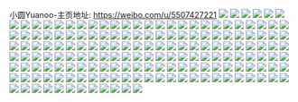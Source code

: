 小圆Yuanoo-主页地址: https://weibo.com/u/5507427221 
![](https://wx4.sinaimg.cn/mw2000/0060IBpjly1h8w7w986jlj33402c0x6p.jpg) 
![](https://wx4.sinaimg.cn/mw2000/0060IBpjly1h8w7wc4rduj31w52iv4qp.jpg) 
![](https://wx4.sinaimg.cn/mw2000/0060IBpjly1h8w7wb47ayj31xh1xh4qp.jpg) 
![](https://wx4.sinaimg.cn/mw2000/0060IBpjly1h8w7w6g4aqj31vi2i1kjl.jpg) 
![](https://wx4.sinaimg.cn/mw2000/0060IBpjly1h8tfqpue05j31eo1u47wh.jpg) 
![](https://wx4.sinaimg.cn/mw2000/0060IBpjly1h8tfqvlq0uj321i2q17wi.jpg) 
![](https://wx4.sinaimg.cn/mw2000/0060IBpjly1h8jmrjjn1nj31xj2kqnpe.jpg) 
![](https://wx4.sinaimg.cn/mw2000/0060IBpjly1h8jmrf6jhuj31st2efnpd.jpg) 
![](https://wx4.sinaimg.cn/mw2000/0060IBpjly1h8jmrkovcxj30yj1a1tnu.jpg) 
![](https://wx4.sinaimg.cn/mw2000/0060IBpjly1h8jmrc0lpdj31i42054qp.jpg) 
![](https://wx4.sinaimg.cn/mw2000/0060IBpjly1h8jmrlnjocj30z01ao4cz.jpg) 
![](https://wx4.sinaimg.cn/mw2000/0060IBpjly1h8jmr9je4pj31201epams.jpg) 
![](https://wx4.sinaimg.cn/mw2000/0060IBpjly1h8jmrqbglvj31vx2ikhdu.jpg) 
![](https://wx4.sinaimg.cn/mw2000/0060IBpjly1h8jmrmseylj30w516vh0f.jpg) 
![](https://wx4.sinaimg.cn/mw2000/0060IBpjly1h8jms5evr1j30zz1bzap9.jpg) 
![](https://wx4.sinaimg.cn/mw2000/0060IBpjly1h8jms9ppprj31ov2961ky.jpg) 
![](https://wx4.sinaimg.cn/mw2000/0060IBpjly1h8c1rla9fij30sv17bn7h.jpg) 
![](https://wx4.sinaimg.cn/mw2000/0060IBpjly1h8c1rlzxglj30wi1cqqdy.jpg) 
![](https://wx4.sinaimg.cn/mw2000/0060IBpjly1h8c1reg9mgj31o0280e81.jpg) 
![](https://wx4.sinaimg.cn/mw2000/0060IBpjly1h8c1rfa4frj31o0280e81.jpg) 
![](https://wx4.sinaimg.cn/mw2000/0060IBpjly1h8c1rvj032j31sc2dsu0x.jpg) 
![](https://wx4.sinaimg.cn/mw2000/0060IBpjly1h8c1rwhjr8j30wi17c7fm.jpg) 
![](https://wx4.sinaimg.cn/mw2000/0060IBpjly1h8c1rosn80j31za2n1u0x.jpg) 
![](https://wx4.sinaimg.cn/mw2000/0060IBpjly1h874qn9385j310g1cmqlg.jpg) 
![](https://wx4.sinaimg.cn/mw2000/0060IBpjly1h874ran8g0j31gl1y41kx.jpg) 
![](https://wx4.sinaimg.cn/mw2000/0060IBpjly1h874r68hjvj31ky23xhdt.jpg) 
![](https://wx4.sinaimg.cn/mw2000/0060IBpjly1h874r856zcj31241etne0.jpg) 
![](https://wx4.sinaimg.cn/mw2000/0060IBpjly1h874qklj38j31yz2mnb2a.jpg) 
![](https://wx4.sinaimg.cn/mw2000/0060IBpjly1h874qve71cj31g41xiqv5.jpg) 
![](https://wx4.sinaimg.cn/mw2000/0060IBpjly1h874qj1epfj31051c74i2.jpg) 
![](https://wx4.sinaimg.cn/mw2000/0060IBpjly1h874qsoxv2j31xg2klnpe.jpg) 
![](https://wx4.sinaimg.cn/mw2000/0060IBpjly1h874qowcsrj31461hknld.jpg) 
![](https://wx4.sinaimg.cn/mw2000/0060IBpjly1h852vr7gqkj31i6209qv5.jpg) 
![](https://wx4.sinaimg.cn/mw2000/0060IBpjly1h852vo4rrpj31pj2a1u0x.jpg) 
![](https://wx4.sinaimg.cn/mw2000/0060IBpjly1h852w1bdjuj32r01u0kjm.jpg) 
![](https://wx4.sinaimg.cn/mw2000/0060IBpjly1h852vy9nxaj32991i6npd.jpg) 
![](https://wx4.sinaimg.cn/mw2000/0060IBpjly1h852vuziv0j32ci1kbqv5.jpg) 
![](https://wx4.sinaimg.cn/mw2000/0060IBpjly1h852w624lpj31yc0wi4qq.jpg) 
![](https://wx4.sinaimg.cn/mw2000/0060IBpjly1h827tugr8nj30wh0ehwgc.jpg) 
![](https://wx4.sinaimg.cn/mw2000/0060IBpjly1h7unnuquvmj335s23ue83.jpg) 
![](https://wx4.sinaimg.cn/mw2000/0060IBpjly1h7unomwpnwj335s23u7wj.jpg) 
![](https://wx4.sinaimg.cn/mw2000/0060IBpjly1h7unnndczxj31ux2seb2a.jpg) 
![](https://wx4.sinaimg.cn/mw2000/0060IBpjly1h7unnk06m9j335s23ue83.jpg) 
![](https://wx4.sinaimg.cn/mw2000/0060IBpjly1h7unn6s90qj335s23ue82.jpg) 
![](https://wx4.sinaimg.cn/mw2000/0060IBpjly1h7uno42f6qj335s23uhdv.jpg) 
![](https://wx4.sinaimg.cn/mw2000/0060IBpjly1h7unn3lsukj32dg1ky4qq.jpg) 
![](https://wx4.sinaimg.cn/mw2000/0060IBpjly1h7unnaimpej32o51s3b2b.jpg) 
![](https://wx4.sinaimg.cn/mw2000/0060IBpjly1h7unobdkbhj335s23unpf.jpg) 
![](https://wx4.sinaimg.cn/mw2000/0060IBpjly1h7unnf0kkcj335s23ub2b.jpg) 
![](https://wx4.sinaimg.cn/mw2000/0060IBpjly1h7mnfrll51j31hc0u0qbj.jpg) 
![](https://wx4.sinaimg.cn/mw2000/0060IBpjly1h7ml6qjqqpj30dw0dwach.jpg) 
![](https://wx4.sinaimg.cn/mw2000/0060IBpjly1h7gpiv2yh3j31wv2jue82.jpg) 
![](https://wx4.sinaimg.cn/mw2000/0060IBpjly1h7gpis54t6j31kt23rx6p.jpg) 
![](https://wx4.sinaimg.cn/mw2000/0060IBpjly1h7gpj1vmi9j30od0whmy6.jpg) 
![](https://wx4.sinaimg.cn/mw2000/0060IBpjly1h7gpj06xp7j32c02c0qv7.jpg) 
![](https://wx4.sinaimg.cn/mw2000/0060IBpjly1h7gpjdjv05j32c0340kjp.jpg) 
![](https://wx4.sinaimg.cn/mw2000/0060IBpjly1h7gpjgedybj32x426uaks.jpg) 
![](https://wx4.sinaimg.cn/mw2000/0060IBpjly1h7box41lufj31w22iq0wx.jpg) 
![](https://wx4.sinaimg.cn/mw2000/0060IBpjly1h7box6fh55j31xv2l5npd.jpg) 
![](https://wx4.sinaimg.cn/mw2000/0060IBpjly1h7box1fbj0j31qo2bkdkb.jpg) 
![](https://wx4.sinaimg.cn/mw2000/0060IBpjly1h7box6rcfoj30p40xh78o.jpg) 
![](https://wx4.sinaimg.cn/mw2000/0060IBpjly1h776urcp0sj32c02c0u0x.jpg) 
![](https://wx4.sinaimg.cn/mw2000/0060IBpjly1h75tovpeapj32dd35sqv6.jpg) 
![](https://wx4.sinaimg.cn/mw2000/0060IBpjly1h75toy4c5yj32dc35swq8.jpg) 
![](https://wx4.sinaimg.cn/mw2000/0060IBpjly1h75towys7aj32db35s7wj.jpg) 
![](https://wx4.sinaimg.cn/mw2000/0060IBpjly1h74q745d6oj32dc35snpf.jpg) 
![](https://wx4.sinaimg.cn/mw2000/0060IBpjly1h74q7exrnsj32dc35stgv.jpg) 
![](https://wx4.sinaimg.cn/mw2000/0060IBpjly1h74q7b4zmjj32db35se01.jpg) 
![](https://wx4.sinaimg.cn/mw2000/0060IBpjly1h74q77ok4wj32dc35s7gi.jpg) 
![](https://wx4.sinaimg.cn/mw2000/0060IBpjly1h74q7gujohj32dc35s4md.jpg) 
![](https://wx4.sinaimg.cn/mw2000/0060IBpjly1h74q75qylbj32dc35s7fx.jpg) 
![](https://wx4.sinaimg.cn/mw2000/0060IBpjly1h74q7d4iu5j32dc35sb2b.jpg) 
![](https://wx4.sinaimg.cn/mw2000/0060IBpjly1h74q729xfuj32dc35shdv.jpg) 
![](https://wx4.sinaimg.cn/mw2000/0060IBpjly1h74q799ngbj32dc35sdx7.jpg) 
![](https://wx4.sinaimg.cn/mw2000/0060IBpjly1h745lbslqqj33401r0wjw.jpg) 
![](https://wx4.sinaimg.cn/mw2000/0060IBpjly1h73xgg5q1nj31bw2d4kjl.jpg) 
![](https://wx4.sinaimg.cn/mw2000/0060IBpjly1h73xgijsydj31gn2lku0x.jpg) 
![](https://wx4.sinaimg.cn/mw2000/0060IBpjly1h73xglx6vxj31ks2sxx6p.jpg) 
![](https://wx4.sinaimg.cn/mw2000/0060IBpjly1h73xgdyuumj31k42rr7wi.jpg) 
![](https://wx4.sinaimg.cn/mw2000/0060IBpjly1h73xgo4nytj317m25kb29.jpg) 
![](https://wx4.sinaimg.cn/mw2000/0060IBpjly1h73xgq4gksj31ch2e74qp.jpg) 
![](https://wx4.sinaimg.cn/mw2000/0060IBpjly1h6zzcmafb9j30u01hcagr.jpg) 
![](https://wx4.sinaimg.cn/mw2000/0060IBpjly1h6wq2picwrj32jn1wqnpd.jpg) 
![](https://wx4.sinaimg.cn/mw2000/0060IBpjly1h6up94yhhdj31o0190dpd.jpg) 
![](https://wx4.sinaimg.cn/mw2000/0060IBpjly1h6q9fd9c3gj30z71axgzf.jpg) 
![](https://wx4.sinaimg.cn/mw2000/0060IBpjly1h6q9fjwozbj31ww2jv0yl.jpg) 
![](https://wx4.sinaimg.cn/mw2000/0060IBpjly1h6q9fhdrj5j325c2v4e83.jpg) 
![](https://wx4.sinaimg.cn/mw2000/0060IBpjly1h6q9fcsu6fj31tt2fqx6p.jpg) 
![](https://wx4.sinaimg.cn/mw2000/0060IBpjly1h6q9frurxyj31v02hc10o.jpg) 
![](https://wx4.sinaimg.cn/mw2000/0060IBpjly1h6q9ftq9ngj31uq2gztbe.jpg) 
![](https://wx4.sinaimg.cn/mw2000/0060IBpjly1h6q9fvtqc9j31n626wqaj.jpg) 
![](https://wx4.sinaimg.cn/mw2000/0060IBpjly1h6q9fy7opij31pl2a57wi.jpg) 
![](https://wx4.sinaimg.cn/mw2000/0060IBpjly1h6kaae2rlzj318v1ntkcw.jpg) 
![](https://wx4.sinaimg.cn/mw2000/0060IBpjly1h6ja858c83j31121ay0tz.jpg) 
![](https://wx4.sinaimg.cn/mw2000/0060IBpjly1h5uzay0wmyj319828eb29.jpg) 
![](https://wx4.sinaimg.cn/mw2000/0060IBpjly1h5uzapwtwpj31bb2c3e81.jpg) 
![](https://wx4.sinaimg.cn/mw2000/0060IBpjly1h5uzbc84adj31r0340x6r.jpg) 
![](https://wx4.sinaimg.cn/mw2000/0060IBpjly1h5uubn32d9j31rz35r1kz.jpg) 
![](https://wx4.sinaimg.cn/mw2000/0060IBpjly1h5uubl2e2zj30wi1y74nu.jpg) 
![](https://wx4.sinaimg.cn/mw2000/0060IBpjly1h5uubouegxj31e82h9kjl.jpg) 
![](https://wx4.sinaimg.cn/mw2000/0060IBpjly1h5uubj8n2jj31kv2t4npe.jpg) 
![](https://wx4.sinaimg.cn/mw2000/0060IBpjly1h5uubq1q7sj31jd2qfb29.jpg) 
![](https://wx4.sinaimg.cn/mw2000/0060IBpjly1h5uubv5jyrj31q332ex6p.jpg) 
![](https://wx4.sinaimg.cn/mw2000/0060IBpjly1h5uubfzxstj31rz35q4qr.jpg) 
![](https://wx4.sinaimg.cn/mw2000/0060IBpjly1h5uubx1nbhj31fp2jxnpd.jpg) 
![](https://wx4.sinaimg.cn/mw2000/0060IBpjly1h5uubsv51oj31r0340u0z.jpg) 
![](https://wx4.sinaimg.cn/mw2000/0060IBpjly1h5ot7hz1zrj31jk2aeqq9.jpg) 
![](https://wx4.sinaimg.cn/mw2000/0060IBpjly1h5ot7j9o9dj31jk222nne.jpg) 
![](https://wx4.sinaimg.cn/mw2000/0060IBpjly1h5fhdb5o5tj31hc0u0wxd.jpg) 
![](https://wx4.sinaimg.cn/mw2000/0060IBpjly1h532bf1ju2j30u0140gpz.jpg) 
![](https://wx4.sinaimg.cn/mw2000/0060IBpjly1h4wad24jgoj30u0140q7c.jpg) 
![](https://wx4.sinaimg.cn/mw2000/0060IBpjly1h4wad2eclhj30p20xfq5o.jpg) 
![](https://wx4.sinaimg.cn/mw2000/0060IBpjly1h4rm30wffzj30u014179d.jpg) 
![](https://wx4.sinaimg.cn/mw2000/0060IBpjly1h4rm336906j30u013z44z.jpg) 
![](https://wx4.sinaimg.cn/mw2000/0060IBpjly1h4rm3179qsj30u0141wk1.jpg) 
![](https://wx4.sinaimg.cn/mw2000/0060IBpjly1h4rm31r20cj30u0140dr8.jpg) 
![](https://wx4.sinaimg.cn/mw2000/0060IBpjly1h4rm2zzmulj30u0140n3c.jpg) 
![](https://wx4.sinaimg.cn/mw2000/0060IBpjly1h4rm30e9ynj30u014045f.jpg) 
![](https://wx4.sinaimg.cn/mw2000/0060IBpjly1h4rm32r2oaj30u0140agf.jpg) 
![](https://wx4.sinaimg.cn/mw2000/0060IBpjly1h4rm32fblcj30u0140n3p.jpg) 
![](https://wx4.sinaimg.cn/mw2000/0060IBpjgy1h4qbqpy5yvj30u0140jtj.jpg) 
![](https://wx4.sinaimg.cn/mw2000/0060IBpjly1h4lf7jqeyyj30u01sy0zg.jpg) 
![](https://wx4.sinaimg.cn/mw2000/0060IBpjgy1h4kj1gsgi3j30u0140af2.jpg) 
![](https://wx4.sinaimg.cn/mw2000/0060IBpjgy1h4kj1byoisj30u0140gqr.jpg) 
![](https://wx4.sinaimg.cn/mw2000/0060IBpjgy1h4kj1n20awj30u0141wjq.jpg) 
![](https://wx4.sinaimg.cn/mw2000/0060IBpjgy1h4kj1w0ehij30u0141dl4.jpg) 
![](https://wx4.sinaimg.cn/mw2000/0060IBpjly1h4jj5vymthj30u01syq70.jpg) 
![](https://wx4.sinaimg.cn/mw2000/0060IBpjgy1h4iztb42x6j30u0140dnp.jpg) 
![](https://wx4.sinaimg.cn/mw2000/0060IBpjgy1h4izu8qarhj30u014042i.jpg) 
![](https://wx4.sinaimg.cn/mw2000/0060IBpjgy1h4iztcsqv4j30u01407av.jpg) 
![](https://wx4.sinaimg.cn/mw2000/0060IBpjgy1h4iztzo61qj31sy0u0tiq.jpg) 
![](https://wx4.sinaimg.cn/mw2000/0060IBpjgy1h4dk290dwhj30u0140ai3.jpg) 
![](https://wx4.sinaimg.cn/mw2000/0060IBpjgy1h4dk27eb27j30u0141thb.jpg) 
![](https://wx4.sinaimg.cn/mw2000/0060IBpjgy1h4dk1udtgdj30u0141dny.jpg) 
![](https://wx4.sinaimg.cn/mw2000/0060IBpjgy1h4b17lz3slj30u0140wmf.jpg) 
![](https://wx4.sinaimg.cn/mw2000/0060IBpjgy1h4b17n8v7zj30u0141443.jpg) 
![](https://wx4.sinaimg.cn/mw2000/0060IBpjgy1h4b17j94eoj30u0140jxz.jpg) 
![](https://wx4.sinaimg.cn/mw2000/0060IBpjgy1h4b17klmsij30u01vjnc7.jpg) 
![](https://wx4.sinaimg.cn/mw2000/0060IBpjgy1h4b17fxlonj30u0141n4j.jpg) 
![](https://wx4.sinaimg.cn/mw2000/0060IBpjgy1h4b17ggtg8j30u013zgrc.jpg) 
![](https://wx4.sinaimg.cn/mw2000/0060IBpjgy1h4b17l93qzj30u01viqgh.jpg) 
![](https://wx4.sinaimg.cn/mw2000/0060IBpjgy1h4b17mfbpaj30u014078h.jpg) 
![](https://wx4.sinaimg.cn/mw2000/0060IBpjgy1h4b17oxpyjj30u0140tiy.jpg) 
![](https://wx4.sinaimg.cn/mw2000/0060IBpjgy1h4b17f72ibj30u018yn85.jpg) 
![](https://wx4.sinaimg.cn/mw2000/0060IBpjgy1h4b17i47e6j30ro0ut790.jpg) 
![](https://wx4.sinaimg.cn/mw2000/0060IBpjgy1h4b17ipamhj30u0141wj9.jpg) 
![](https://wx4.sinaimg.cn/mw2000/0060IBpjgy1h4b17pjep0j30u014045r.jpg) 
![](https://wx4.sinaimg.cn/mw2000/0060IBpjly1h47q37g6pbj30u01407cf.jpg) 
![](https://wx4.sinaimg.cn/mw2000/0060IBpjly1h47q36resgj30u0140ai5.jpg) 
![](https://wx4.sinaimg.cn/mw2000/0060IBpjly1h428rah7ytj30u014147z.jpg) 
![](https://wx4.sinaimg.cn/mw2000/0060IBpjly1h428ra3poyj30u0141n6x.jpg) 
![](https://wx4.sinaimg.cn/mw2000/0060IBpjly1h428ray5ndj30u014045x.jpg) 
![](https://wx4.sinaimg.cn/mw2000/0060IBpjly1h3uzz61vjaj30u0140460.jpg) 
![](https://wx4.sinaimg.cn/mw2000/0060IBpjly1h3uzz97rf4j30u0140wnt.jpg) 
![](https://wx4.sinaimg.cn/mw2000/0060IBpjly1h3uzz7ijghj30u01407b3.jpg) 
![](https://wx4.sinaimg.cn/mw2000/0060IBpjly1h3uzz8gzo3j30u0140naa.jpg) 
![](https://wx4.sinaimg.cn/mw2000/0060IBpjly1h3uzz83hwnj30u0140k5p.jpg) 
![](https://wx4.sinaimg.cn/mw2000/0060IBpjly1h3uzz6kux2j30u0140h08.jpg) 
![](https://wx4.sinaimg.cn/mw2000/0060IBpjly1h3uzz9y4qrj30u014049v.jpg) 
![](https://wx4.sinaimg.cn/mw2000/0060IBpjly1h3uzz5ijy5j30u013z46t.jpg) 
![](https://wx4.sinaimg.cn/mw2000/0060IBpjly1h3uzzab62nj30u0140n8k.jpg) 
![](https://wx4.sinaimg.cn/mw2000/0060IBpjly1h3h79w5m5nj31400u0n6c.jpg) 
![](https://wx4.sinaimg.cn/mw2000/0060IBpjly1h3diw500gtj31400u0tep.jpg) 
![](https://wx4.sinaimg.cn/mw2000/0060IBpjly1h3diw42hqbj30u0141thp.jpg) 
![](https://wx4.sinaimg.cn/mw2000/0060IBpjly1h3diw4kxioj30u0140aht.jpg) 
![](https://wx4.sinaimg.cn/mw2000/0060IBpjly1h3diw3j8cvj30u01400yw.jpg) 
![](https://wx4.sinaimg.cn/mw2000/0060IBpjly1h3diw1o6f7j30uo0u0jvb.jpg) 
![](https://wx4.sinaimg.cn/mw2000/0060IBpjly1h3diw5k0lkj30u014048u.jpg) 
